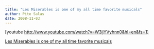 ```yaml
---
title: "Les Miserables is one of my all time favorite musicals"
author: Pito Salas
date: 2008-11-03
---
```




[youtube http://www.youtube.com/watch?v=W3ijYVyhnn0&hl=en&fs=1]


[Les Miserables is one of my all time favorite musicals](None)
